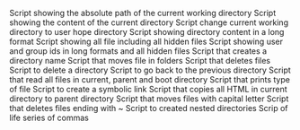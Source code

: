 Script showing the absolute path of the current working directory
Script showing the content of the current directory
Script change current working directory to user hope directory
Script showing directory content in a long format
Script showing all file including all hidden files
Script showing user and group ids in long formats and all hidden files
Script that creates a directory name
Script that moves file in folders
Script that deletes files
Script to delete a directory
Script to go back to the previous directory
Script that read all files in current, parent and boot directory
Script that prints type of file
Script to create a symbolic link
Script that copies all HTML in current directory to parent directory
Script that moves files with capital letter
Script that deletes files ending with ~
Script to created nested directories
Scrip of life series of commas
